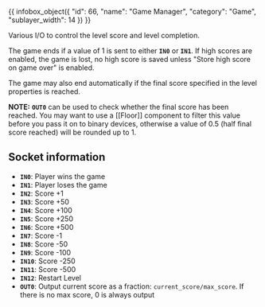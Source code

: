{{ infobox_object({
	"id": 66,
	"name": "Game Manager",
	"category": "Game",
	"sublayer_width": 14
}) }}

Various I/O to control the level score and level completion.

The game ends if a value of 1 is sent to either **`IN0`** or **`IN1`**. If high scores are enabled, the game is lost, no high score is saved unless "Store high score on game over" is enabled.

The game may also end automatically if the final score specified in the level properties is reached.

**NOTE:** **`OUT0`** can be used to check whether the final score has been reached. You may want to use a [[Floor]] component to filter this value before you pass it on to binary devices, otherwise a value of 0.5 (half final score reached) will be rounded up to 1.

## Socket information
- **`IN0`**:  Player wins the game
- **`IN1`**:  Player loses the game
- **`IN2`**:  Score +1
- **`IN3`**:  Score +50
- **`IN4`**:  Score +100
- **`IN5`**:  Score +250
- **`IN6`**:  Score +500
- **`IN7`**:  Score -1
- **`IN8`**:  Score -50
- **`IN9`**:  Score -100
- **`IN10`**: Score -250
- **`IN11`**: Score -500
- **`IN12`**: Restart Level
- **`OUT0`**: Output current score as a fraction: `current_score/max_score`. If there is no max score, 0 is always output
